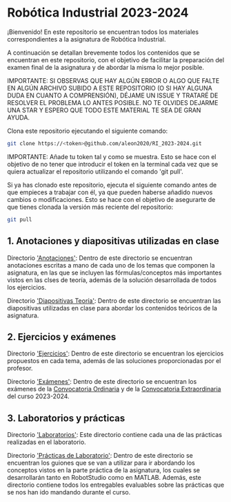 # Robótica Industrial 2023-2024

¡Bienvenido! En este repositorio se encuentran todos los materiales correspondientes a la asignatura de Robótica Industrial.

A continuación se detallan brevemente todos los contenidos que se encuentran en este repositorio, con el objetivo de facilitar la preparación del examen final de la asignatura y de abordar la misma lo mejor posible.

IMPORTANTE: SI OBSERVAS QUE HAY ALGÚN ERROR O ALGO QUE FALTE EN ALGÚN ARCHIVO SUBIDO A ESTE REPOSITORIO (O SI HAY ALGUNA DUDA EN CUANTO A COMPRENSIÓN), DÉJAME UN ISSUE Y TRATARÉ DE RESOLVER EL PROBLEMA LO ANTES POSIBLE. NO TE OLVIDES DEJARME UNA STAR Y ESPERO QUE TODO ESTE MATERIAL TE SEA DE GRAN AYUDA.

Clona este repositorio ejecutando el siguiente comando:

```sh
git clone https://<token>@github.com/aleon2020/RI_2023-2024.git
```

IMPORTANTE: Añade tu token tal y como se muestra. Esto se hace con el objetivo de no tener que introducir el token en la terminal cada vez que se quiera actualizar el repositorio utilizando el comando 'git pull'.

Si ya has clonado este repositorio, ejecuta el siguiente comando antes de que empieces a trabajar con él, ya que pueden haberse añadido nuevos cambios o modificaciones. Esto se hace con el objetivo de asegurarte de que tienes clonada la versión más reciente del repositorio:

```sh
git pull
```

## 1. Anotaciones y diapositivas utilizadas en clase

Directorio ['Anotaciones'](https://github.com/aleon2020/RI_2023-2024/tree/main/Anotaciones): Dentro de este directorio se encuentran anotaciones escritas a mano de cada uno de los temas que componen la asignatura, en las que se incluyen las fórmulas/conceptos más importantes vistos en las clses de teoría, además de la solución desarrollada de todos los ejercicios.

Directorio ['Diapositivas Teoría'](https://github.com/aleon2020/RI_2023-2024/tree/main/Diapositivas%20Teor%C3%ADa): Dentro de este directorio se encuentran las diapositivas utilizadas en clase para abordar los contenidos teóricos de la asignatura.

## 2. Ejercicios y exámenes

Directorio ['Ejercicios'](https://github.com/aleon2020/RI_2023-2024/tree/main/Ejercicios): Dentro de este directorio se encuentran los ejercicios propuestos en cada tema, además de las soluciones proporcionadas por el profesor.

Directorio ['Exámenes'](https://github.com/aleon2020/RI_2023-2024/tree/main/Ex%C3%A1menes): Dentro de este directorio se encuentran los exámenes de la [Convocatoria Ordinaria](https://github.com/aleon2020/RI_2023-2024/blob/main/Ex%C3%A1menes/Examen%20Convocatoria%20Ordinaria%20Curso%202023-2024.pdf) y de la [Convocatoria Extraordinaria](https://github.com/aleon2020/RI_2023-2024/blob/main/Ex%C3%A1menes/Examen%20Convocatoria%20Extraordinaria%20Curso%202023-2024.pdf) del curso 2023-2024.

## 3. Laboratorios y prácticas

Directorio ['Laboratorios'](https://github.com/aleon2020/RI_2023-2024/tree/main/Laboratorios): Este directorio contiene cada una de las prácticas realizadas en el laboratorio.

Directorio ['Prácticas de Laboratorio'](https://github.com/aleon2020/RI_2023-2024/tree/main/Pr%C3%A1cticas%20de%20Laboratorio): Dentro de este directorio se encuentran los guiones que se van a utilizar para ir abordando los conceptos vistos en la parte práctica de la asignatura, los cuales se desarrollarán tanto en RobotStudio como en MATLAB. Además, este directorio 
contiene todos los entregables evaluables sobre las prácticas que se nos han ido mandando durante el curso.
